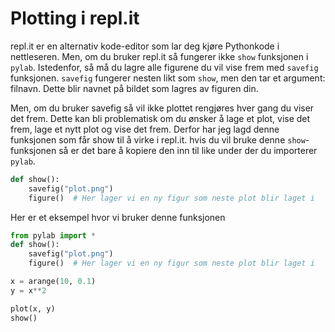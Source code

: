 # Plotting i repl.it

repl.it er en alternativ kode-editor som lar deg kjøre Pythonkode i nettleseren.
Men, om du bruker repl.it så fungerer ikke `show` funksjonen i `pylab`. Istedenfor,
så må du lagre alle figurene du vil vise frem med `savefig` funksjonen. `savefig`
fungerer nesten likt som `show`, men den tar et argument: filnavn. Dette blir navnet
på bildet som lagres av figuren din.

Men, om du bruker savefig så vil ikke plottet rengjøres hver gang du viser det frem.
Dette kan bli problematisk om du ønsker å lage et plot, vise det frem, lage et nytt
plot og vise det frem. Derfor har jeg lagd denne funksjonen som får show til å 
virke i repl.it. hvis du vil bruke denne `show`-funksjonen så er det bare å kopiere den 
inn til like under der du importerer `pylab`.

````python
def show():
    savefig("plot.png")
    figure()  # Her lager vi en ny figur som neste plot blir laget i
````

Her er et eksempel hvor vi bruker denne funksjonen

````python
from pylab import *
def show():
    savefig("plot.png")
    figure()  # Her lager vi en ny figur som neste plot blir laget i

x = arange(10, 0.1)
y = x**2

plot(x, y)
show()
````
